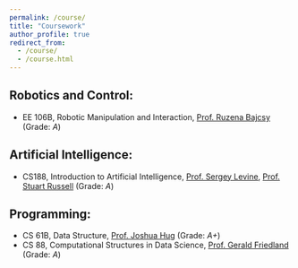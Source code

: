 ```yaml
---
permalink: /course/
title: "Coursework"
author_profile: true
redirect_from: 
  - /course/
  - /course.html
---
```


## Robotics and Control:
* EE 106B, Robotic Manipulation and Interaction, [Prof. Ruzena Bajcsy](https://www2.eecs.berkeley.edu/Faculty/Homepages/bajcsy.html) (Grade: *A*)

## Artificial Intelligence:
* CS188, Introduction to Artificial Intelligence, [Prof. Sergey Levine](https://people.eecs.berkeley.edu/~svlevine/), [Prof. Stuart Russell](https://people.eecs.berkeley.edu/~russell/) (Grade: *A*)

## Programming:
* CS 61B, Data Structure, [Prof. Joshua Hug](https://www2.eecs.berkeley.edu/Faculty/Homepages/joshhug.html) (Grade: *A+*)
* CS 88, Computational Structures in Data Science, [Prof. Gerald Friedland](https://www2.eecs.berkeley.edu/Faculty/Homepages/friedland.html) (Grade: *A*)
